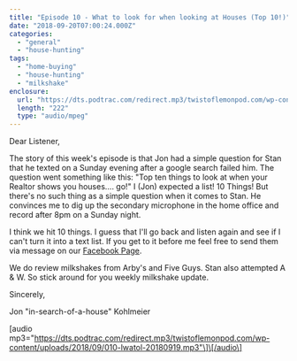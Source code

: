```yaml
---
title: "Episode 10 - What to look for when looking at Houses (Top 10!)"
date: "2018-09-20T07:00:24.000Z"
categories: 
  - "general"
  - "house-hunting"
tags: 
  - "home-buying"
  - "house-hunting"
  - "milkshake"
enclosure: 
  url: "https://dts.podtrac.com/redirect.mp3/twistoflemonpod.com/wp-content/uploads/2018/09/010-lwatol-20180919.mp3"
  length: "222"
  type: "audio/mpeg"
---
```


Dear Listener,

The story of this week's episode is that Jon had a simple question for Stan that he texted on a Sunday evening after a google search failed him. The question went something like this: "Top ten things to look at when your Realtor shows you houses.... go!" I (Jon) expected a list! 10 Things! But there's no such thing as a simple question when it comes to Stan. He convinces me to dig up the secondary microphone in the home office and record after 8pm on a Sunday night.

I think we hit 10 things. I guess that I'll go back and listen again and see if I can't turn it into a text list. If you get to it before me feel free to send them via message on our [Facebook Page](https://facebook.com/twistoflemonpod).

We do review milkshakes from Arby's and Five Guys. Stan also attempted A & W. So stick around for you weekly milkshake update.

Sincerely,

Jon "in-search-of-a-house" Kohlmeier

\[audio mp3="https://dts.podtrac.com/redirect.mp3/twistoflemonpod.com/wp-content/uploads/2018/09/010-lwatol-20180919.mp3"\]\[/audio\]
